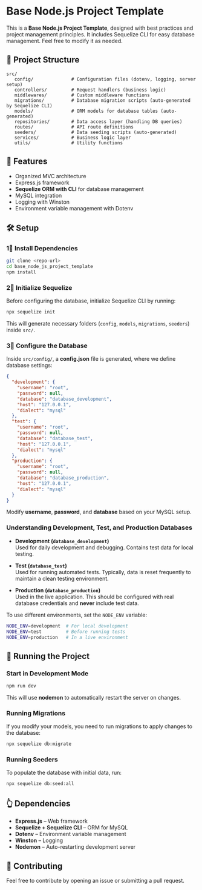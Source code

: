 # Base Node.js Project Template

This is a **Base Node.js Project Template**, designed with best practices and project management principles. It includes Sequelize CLI for easy database management. Feel free to modify it as needed.

## 📁 Project Structure

```
src/
   config/              # Configuration files (dotenv, logging, server setup)
   controllers/         # Request handlers (business logic)
   middlewares/         # Custom middleware functions
   migrations/          # Database migration scripts (auto-generated by Sequelize CLI)
   models/              # ORM models for database tables (auto-generated)
   repositories/        # Data access layer (handling DB queries)
   routes/              # API route definitions
   seeders/             # Data seeding scripts (auto-generated)
   services/            # Business logic layer
   utils/               # Utility functions
```

## 🚀 Features

- Organized MVC architecture
- Express.js framework
- **Sequelize ORM with CLI** for database management
- MySQL integration
- Logging with Winston
- Environment variable management with Dotenv

## 🛠 Setup

### 1⃣ Install Dependencies

```sh
git clone <repo-url>
cd base_node_js_project_template
npm install
```

### 2⃣ Initialize Sequelize

Before configuring the database, initialize Sequelize CLI by running:

```sh
npx sequelize init
```

This will generate necessary folders (`config`, `models`, `migrations`, `seeders`) inside `src/`.

### 3⃣ Configure the Database

Inside `src/config/`, a **config.json** file is generated, where we define database settings:

```json
{
  "development": {
    "username": "root",
    "password": null,
    "database": "database_development",
    "host": "127.0.0.1",
    "dialect": "mysql"
  },
  "test": {
    "username": "root",
    "password": null,
    "database": "database_test",
    "host": "127.0.0.1",
    "dialect": "mysql"
  },
  "production": {
    "username": "root",
    "password": null,
    "database": "database_production",
    "host": "127.0.0.1",
    "dialect": "mysql"
  }
}
```

Modify **username**, **password**, and **database** based on your MySQL setup.

### Understanding Development, Test, and Production Databases

- **Development (`database_development`)**  
  Used for daily development and debugging. Contains test data for local testing.

- **Test (`database_test`)**  
  Used for running automated tests. Typically, data is reset frequently to maintain a clean testing environment.

- **Production (`database_production`)**  
  Used in the live application. This should be configured with real database credentials and **never** include test data.

To use different environments, set the `NODE_ENV` variable:

```sh
NODE_ENV=development  # For local development
NODE_ENV=test         # Before running tests
NODE_ENV=production   # In a live environment
```

## 🚀 Running the Project

### Start in Development Mode

```sh
npm run dev
```

This will use **nodemon** to automatically restart the server on changes.

### Running Migrations

If you modify your models, you need to run migrations to apply changes to the database:

```sh
npx sequelize db:migrate
```

### Running Seeders

To populate the database with initial data, run:

```sh
npx sequelize db:seed:all
```

## 👆 Dependencies

- **Express.js** – Web framework
- **Sequelize + Sequelize CLI** – ORM for MySQL
- **Dotenv** – Environment variable management
- **Winston** – Logging
- **Nodemon** – Auto-restarting development server

## 🤝 Contributing

Feel free to contribute by opening an issue or submitting a pull request.